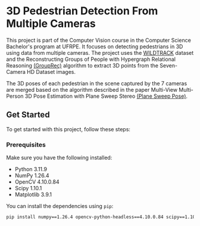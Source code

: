 # 3D Pedestrian Detection From Multiple Cameras

This project is part of the Computer Vision course in the Computer Science Bachelor's program at UFRPE. It focuses on detecting pedestrians in 3D using data from multiple cameras. The project uses the [WILDTRACK](https://www.epfl.ch/labs/cvlab/data/data-wildtrack/) dataset and the Reconstructing Groups of People with Hypergraph Relational Reasoning [(GroupRec)](https://github.com/boycehbz/GroupRec) algorithm to extract 3D points from the Seven-Camera HD Dataset images. 

The 3D poses of each pedestrian in the scene captured by the 7 cameras are merged based on the algorithm described in the paper Multi-View Multi-Person 3D Pose Estimation with Plane Sweep Stereo [(Plane Sweep Pose)](https://github.com/jiahaoLjh/PlaneSweepPose/tree/main).

## Get Started

To get started with this project, follow these steps:

### Prerequisites

Make sure you have the following installed:

- Python 3.11.9
- NumPy 1.26.4
- OpenCV 4.10.0.84
- Scipy 1.10.1
- Matplotlib 3.9.1

You can install the dependencies using `pip`:

```bash
pip install numpy==1.26.4 opencv-python-headless==4.10.0.84 scipy==1.10.1 matplotlib==3.9.1
